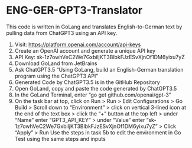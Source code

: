 # ENG-GER-GPT3-Translator
This code is written in GoLang and translates English-to-German text by pulling data from ChatGPT3 using an API key. 

1. Visit: https://platform.openai.com/account/api-keys 
2. Create an OpenAI account and generate a unique API key 
3. API Key: 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 
4. Download GoLand from JetBrains 
5. Ask ChatGPT3.5 “Using GoLang, build an English-German translation program using the ChatGPT3 API” 
6. Generated Code by ChatGPT3.5 is in the GitHub Repository 
7. Open GoLand, copy and paste the code generated by ChatGPT3.5
8. In the GoLand Terminal, enter “go get github.com/openai/gpt-3”
9. On the task bar at top, click on Run > Run > Edit Configurations > Go Build > Scroll down to “Environment” > click on vertical 3-lined icon at the end of the text box > click the “+” button at the top left > under “Name” enter “GPT3_API_KEY” > under “Value” enter “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” > Click “Apply” > Run 
Use the steps in task 5b to edit the environment in Go Test using the same steps and inputs 
